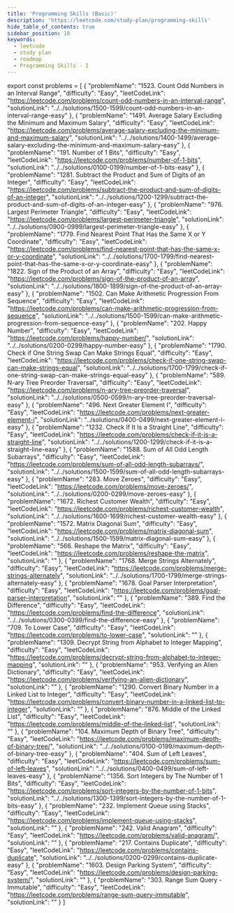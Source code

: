 ```yaml
---
title: 'Programming Skills (Basic)'
description: 'https://leetcode.com/study-plan/programming-skills'
hide_table_of_contents: true
sidebar_position: 10
keywords:
  - leetcode
  - study plan
  - roadmap
  - Programming Skills - I
---
```


export const problems = [ { "problemName": "1523. Count Odd Numbers in an Interval Range", "difficulty": "Easy", "leetCodeLink": "https://leetcode.com/problems/count-odd-numbers-in-an-interval-range", "solutionLink": "../../solutions/1500-1599/count-odd-numbers-in-an-interval-range-easy" }, { "problemName": "1491. Average Salary Excluding the Minimum and Maximum Salary", "difficulty": "Easy", "leetCodeLink": "https://leetcode.com/problems/average-salary-excluding-the-minimum-and-maximum-salary", "solutionLink": "../../solutions/1400-1499/average-salary-excluding-the-minimum-and-maximum-salary-easy" }, { "problemName": "191. Number of 1 Bits", "difficulty": "Easy", "leetCodeLink": "https://leetcode.com/problems/number-of-1-bits", "solutionLink": "../../solutions/0100-0199/number-of-1-bits-easy" }, { "problemName": "1281. Subtract the Product and Sum of Digits of an Integer", "difficulty": "Easy", "leetCodeLink": "https://leetcode.com/problems/subtract-the-product-and-sum-of-digits-of-an-integer", "solutionLink": "../../solutions/1200-1299/subtract-the-product-and-sum-of-digits-of-an-integer-easy" }, { "problemName": "976. Largest Perimeter Triangle", "difficulty": "Easy", "leetCodeLink": "https://leetcode.com/problems/largest-perimeter-triangle", "solutionLink": "../../solutions/0900-0999/largest-perimeter-triangle-easy" }, { "problemName": "1779. Find Nearest Point That Has the Same X or Y Coordinate", "difficulty": "Easy", "leetCodeLink": "https://leetcode.com/problems/find-nearest-point-that-has-the-same-x-or-y-coordinate", "solutionLink": "../../solutions/1700-1799/find-nearest-point-that-has-the-same-x-or-y-coordinate-easy" }, { "problemName": "1822. Sign of the Product of an Array", "difficulty": "Easy", "leetCodeLink": "https://leetcode.com/problems/sign-of-the-product-of-an-array", "solutionLink": "../../solutions/1800-1899/sign-of-the-product-of-an-array-easy" }, { "problemName": "1502. Can Make Arithmetic Progression From Sequence", "difficulty": "Easy", "leetCodeLink": "https://leetcode.com/problems/can-make-arithmetic-progression-from-sequence", "solutionLink": "../../solutions/1500-1599/can-make-arithmetic-progression-from-sequence-easy" }, { "problemName": "202. Happy Number", "difficulty": "Easy", "leetCodeLink": "https://leetcode.com/problems/happy-number/", "solutionLink": "../../solutions/0200-0299/happy-number-easy" }, { "problemName": "1790. Check if One String Swap Can Make Strings Equal", "difficulty": "Easy", "leetCodeLink": "https://leetcode.com/problems/check-if-one-string-swap-can-make-strings-equal", "solutionLink": "../../solutions/1700-1799/check-if-one-string-swap-can-make-strings-equal-easy" }, { "problemName": "589. N-ary Tree Preorder Traversal", "difficulty": "Easy", "leetCodeLink": "https://leetcode.com/problems/n-ary-tree-preorder-traversal", "solutionLink": "../../solutions/0500-0599/n-ary-tree-preorder-traversal-easy" }, { "problemName": "496. Next Greater Element I", "difficulty": "Easy", "leetCodeLink": "https://leetcode.com/problems/next-greater-element-i", "solutionLink": "../solutions/0400-0499/next-greater-element-i-easy" }, { "problemName": "1232. Check If It Is a Straight Line", "difficulty": "Easy", "leetCodeLink": "https://leetcode.com/problems/check-if-it-is-a-straight-line", "solutionLink": "../../solutions/1200-1299/check-if-it-is-a-straight-line-easy" }, { "problemName": "1588. Sum of All Odd Length Subarrays", "difficulty": "Easy", "leetCodeLink": "https://leetcode.com/problems/sum-of-all-odd-length-subarrays/", "solutionLink": "../../solutions/1500-1599/sum-of-all-odd-length-subarrays-easy" }, { "problemName": "283. Move Zeroes", "difficulty": "Easy", "leetCodeLink": "https://leetcode.com/problems/move-zeroes/", "solutionLink": "../../solutions/0200-0299/move-zeroes-easy" }, { "problemName": "1672. Richest Customer Wealth", "difficulty": "Easy", "leetCodeLink": "https://leetcode.com/problems/richest-customer-wealth", "solutionLink": "../../solutions/1600-1699/richest-customer-wealth-easy" }, { "problemName": "1572. Matrix Diagonal Sum", "difficulty": "Easy", "leetCodeLink": "https://leetcode.com/problems/matrix-diagonal-sum", "solutionLink": "../../solutions/1500-1599/matrix-diagonal-sum-easy" }, { "problemName": "566. Reshape the Matrix", "difficulty": "Easy", "leetCodeLink": "https://leetcode.com/problems/reshape-the-matrix", "solutionLink": "" }, { "problemName": "1768. Merge Strings Alternately", "difficulty": "Easy", "leetCodeLink": "https://leetcode.com/problems/merge-strings-alternately", "solutionLink": "../../solutions/1700-1799/merge-strings-alternately-easy" }, { "problemName": "1678. Goal Parser Interpretation", "difficulty": "Easy", "leetCodeLink": "https://leetcode.com/problems/goal-parser-interpretation", "solutionLink": "" }, { "problemName": "389. Find the Difference", "difficulty": "Easy", "leetCodeLink": "https://leetcode.com/problems/find-the-difference", "solutionLink": "../../solutions/0300-0399/find-the-difference-easy" }, { "problemName": "709. To Lower Case", "difficulty": "Easy", "leetCodeLink": "https://leetcode.com/problems/to-lower-case", "solutionLink": "" }, { "problemName": "1309. Decrypt String from Alphabet to Integer Mapping", "difficulty": "Easy", "leetCodeLink": "https://leetcode.com/problems/decrypt-string-from-alphabet-to-integer-mapping", "solutionLink": "" }, { "problemName": "953. Verifying an Alien Dictionary", "difficulty": "Easy", "leetCodeLink": "https://leetcode.com/problems/verifying-an-alien-dictionary", "solutionLink": "" }, { "problemName": "1290. Convert Binary Number in a Linked List to Integer", "difficulty": "Easy", "leetCodeLink": "https://leetcode.com/problems/convert-binary-number-in-a-linked-list-to-integer", "solutionLink": "" }, { "problemName": "876. Middle of the Linked List", "difficulty": "Easy", "leetCodeLink": "https://leetcode.com/problems/middle-of-the-linked-list", "solutionLink": "" }, { "problemName": "104. Maximum Depth of Binary Tree", "difficulty": "Easy", "leetCodeLink": "https://leetcode.com/problems/maximum-depth-of-binary-tree/", "solutionLink": "../../solutions/0100-0199/maximum-depth-of-binary-tree-easy" }, { "problemName": "404. Sum of Left Leaves", "difficulty": "Easy", "leetCodeLink": "https://leetcode.com/problems/sum-of-left-leaves", "solutionLink": "../../solutions/0400-0499/sum-of-left-leaves-easy" }, { "problemName": "1356. Sort Integers by The Number of 1 Bits", "difficulty": "Easy", "leetCodeLink": "https://leetcode.com/problems/sort-integers-by-the-number-of-1-bits", "solutionLink": "../../solutions/1300-1399/sort-integers-by-the-number-of-1-bits-easy" }, { "problemName": "232. Implement Queue using Stacks", "difficulty": "Easy", "leetCodeLink": "https://leetcode.com/problems/implement-queue-using-stacks", "solutionLink": "" }, { "problemName": "242. Valid Anagram", "difficulty": "Easy", "leetCodeLink": "https://leetcode.com/problems/valid-anagram/", "solutionLink": "" }, { "problemName": "217. Contains Duplicate", "difficulty": "Easy", "leetCodeLink": "https://leetcode.com/problems/contains-duplicate", "solutionLink": "../../solutions/0200-0299/contains-duplicate-easy" }, { "problemName": "1603. Design Parking System", "difficulty": "Easy", "leetCodeLink": "https://leetcode.com/problems/design-parking-system/", "solutionLink": "" }, { "problemName": "303. Range Sum Query - Immutable", "difficulty": "Easy", "leetCodeLink": "https://leetcode.com/problems/range-sum-query-immutable", "solutionLink": "" } ]

<Table 
    title=""
    data={problems}
    isSorted={false}
    collectionLink="https://leetcode.com/study-plan/programming-skills"
/>
